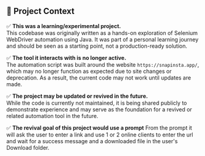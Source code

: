 ## 📘 Project Context

✅ **This was a learning/experimental project.**  
This codebase was originally written as a hands-on exploration of Selenium WebDriver automation using Java. It was part of a personal learning journey and should be seen as a starting point, not a production-ready solution.

✅ **The tool it interacts with is no longer active.**  
The automation script was built around the website `https://snapinsta.app/`, which may no longer function as expected due to site changes or deprecation. As a result, the current code may not work until updates are made.

✅ **The project may be updated or revived in the future.**  
While the code is currently not maintained, it is being shared publicly to demonstrate experience and may serve as the foundation for a revived or related automation tool in the future.

✅ **The revival goal of this project would use a prompt** 
From the prompt it will ask the user to enter a link and use 1 or 2 online clients to enter the url and wait for a success message and a downloaded file in the user's Download folder.
